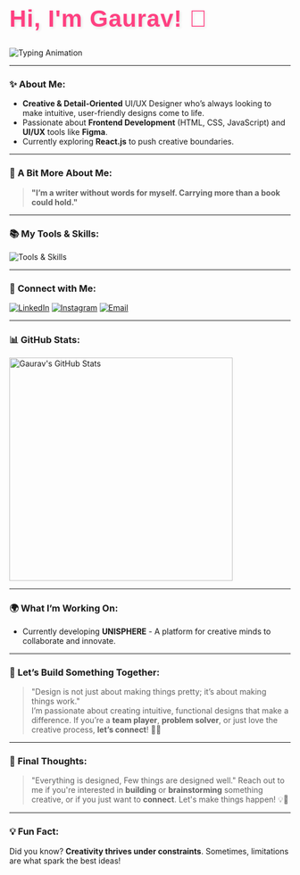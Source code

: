 <div style="text-align: left;">
  <h1 style="font-family: 'Montserrat', sans-serif; color: #ff4081; font-size: 3em; letter-spacing: 1px; text-shadow: 2px 2px 5px rgba(0, 0, 0, 0.1);">Hi, I'm Gaurav! 👋</h1>


  <!-- Typing Animation -->
  <img src="https://readme-typing-svg.demolab.com?font=Fira+Code&size=30&pause=1000&color=FF4081&width=435&lines=UI%2FUX+Designer;Frontend+Developer;Creative+Mind" alt="Typing Animation" />
</div>

---

### ✨ **About Me**:

- **Creative & Detail-Oriented** UI/UX Designer who’s always looking to make intuitive, user-friendly designs come to life.
- Passionate about **Frontend Development** (HTML, CSS, JavaScript) and **UI/UX** tools like **Figma**.
- Currently exploring **React.js** to push creative boundaries.

---

### 🎯 **A Bit More About Me**:

> **"I’m a writer without words for myself. Carrying more than a book could hold."**

---

### 📚 **My Tools & Skills**:

<p align="left">
  <img src="https://skillicons.dev/icons?i=figma,html,css,js,react,git,python,java,c,c++,canva &perline=10&animation=true" alt="Tools & Skills" style="max-width: 100%;"/>
</p>

---

### 🔗 **Connect with Me**:

<p align="left">
  <a href="https://www.linkedin.com/in/gaurav-mishra-2668691b3/" target="_blank"><img src="https://img.shields.io/badge/LinkedIn-0A66C2?style=for-the-badge&logo=linkedin&logoColor=white" alt="LinkedIn" /></a>
  <a href="https://www.instagram.com/_mishraagaurav/" target="_blank"><img src="https://img.shields.io/badge/Instagram-E4405F?style=for-the-badge&logo=instagram&logoColor=white" alt="Instagram" /></a>
  <a href="mailto:gaurav84294372@gmail.com"><img src="https://img.shields.io/badge/Gmail-D14836?style=for-the-badge&logo=gmail&logoColor=white" alt="Email" /></a>
</p>

---

### 📊 **GitHub Stats**:

<p align="left">
  <img src="https://github-readme-stats.vercel.app/api?username=gauravMishra08&show_icons=true&theme=radical&count_private=true" alt="Gaurav's GitHub Stats" width="400" />
</p>

---

### 🌍 **What I’m Working On**:

- Currently developing **UNISPHERE** - A platform for creative minds to collaborate and innovate.

---

### 🚀 **Let’s Build Something Together**:

> "Design is not just about making things pretty; it’s about making things work."  
> I’m passionate about creating intuitive, functional designs that make a difference. If you’re a **team player**, **problem solver**, or just love the creative process, **let’s connect**! 🎨✨

---

### 🧠 **Final Thoughts**:

> "Everything is designed, Few things are designed well."
> Reach out to me if you're interested in **building** or **brainstorming** something creative, or if you just want to **connect**. Let's make things happen! 💡🚀

---

### 💡 **Fun Fact**:

Did you know? **Creativity thrives under constraints**. Sometimes, limitations are what spark the best ideas!
